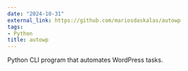 ```yaml
---
date: "2024-10-31"
external_link: https://github.com/mariosdaskalas/autowp
tags:
- Python
title: autowp
---
```


Python CLI program that automates WordPress tasks.

<!--more-->
